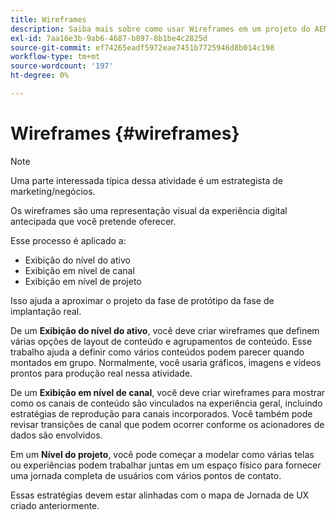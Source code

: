 ```yaml
---
title: Wireframes
description: Saiba mais sobre como usar Wireframes em um projeto do AEM Screens.
exl-id: 7aa16e3b-9ab6-4687-b897-8b1be4c2825d
source-git-commit: ef74265eadf5972eae7451b7725946d8b014c198
workflow-type: tm+mt
source-wordcount: '197'
ht-degree: 0%

---
```


# Wireframes {#wireframes}

>[!NOTE]
>Uma parte interessada típica dessa atividade é um estrategista de marketing/negócios.

Os wireframes são uma representação visual da experiência digital antecipada que você pretende oferecer.

Esse processo é aplicado a:

* Exibição do nível do ativo
* Exibição em nível de canal
* Exibição em nível de projeto

Isso ajuda a aproximar o projeto da fase de protótipo da fase de implantação real.

De um **Exibição do nível do ativo**, você deve criar wireframes que definem várias opções de layout de conteúdo e agrupamentos de conteúdo. Esse trabalho ajuda a definir como vários conteúdos podem parecer quando montados em grupo.
Normalmente, você usaria gráficos, imagens e vídeos prontos para produção real nessa atividade.

De um **Exibição em nível de canal**, você deve criar wireframes para mostrar como os canais de conteúdo são vinculados na experiência geral, incluindo estratégias de reprodução para canais incorporados. Você também pode revisar transições de canal que podem ocorrer conforme os acionadores de dados são envolvidos.

Em um **Nível do projeto**, você pode começar a modelar como várias telas ou experiências podem trabalhar juntas em um espaço físico para fornecer uma jornada completa de usuários com vários pontos de contato.

Essas estratégias devem estar alinhadas com o mapa de Jornada de UX criado anteriormente.

